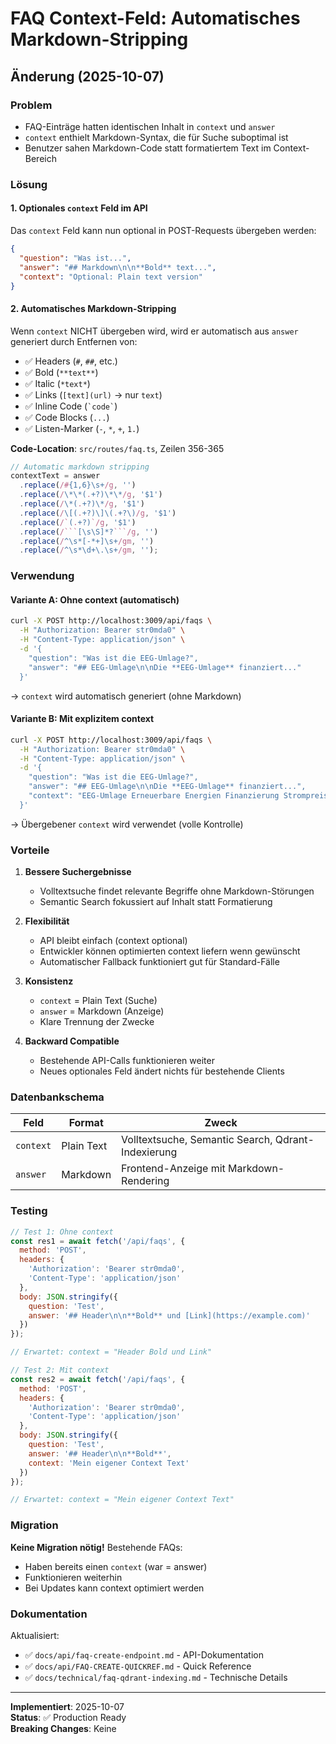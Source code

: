 # FAQ Context-Feld: Automatisches Markdown-Stripping

## Änderung (2025-10-07)

### Problem
- FAQ-Einträge hatten identischen Inhalt in `context` und `answer`
- `context` enthielt Markdown-Syntax, die für Suche suboptimal ist
- Benutzer sahen Markdown-Code statt formatiertem Text im Context-Bereich

### Lösung

#### 1. Optionales `context` Feld im API
Das `context` Feld kann nun optional in POST-Requests übergeben werden:

```json
{
  "question": "Was ist...",
  "answer": "## Markdown\n\n**Bold** text...",
  "context": "Optional: Plain text version"
}
```

#### 2. Automatisches Markdown-Stripping
Wenn `context` NICHT übergeben wird, wird er automatisch aus `answer` generiert durch Entfernen von:

- ✅ Headers (`#`, `##`, etc.)
- ✅ Bold (`**text**`)
- ✅ Italic (`*text*`)
- ✅ Links (`[text](url)` → nur `text`)
- ✅ Inline Code (`` `code` ``)
- ✅ Code Blocks (``` ... ```)
- ✅ Listen-Marker (`-`, `*`, `+`, `1.`)

**Code-Location**: `src/routes/faq.ts`, Zeilen 356-365

```typescript
// Automatic markdown stripping
contextText = answer
  .replace(/#{1,6}\s+/g, '')
  .replace(/\*\*(.+?)\*\*/g, '$1')
  .replace(/\*(.+?)\*/g, '$1')
  .replace(/\[(.+?)\]\(.+?\)/g, '$1')
  .replace(/`(.+?)`/g, '$1')
  .replace(/```[\s\S]*?```/g, '')
  .replace(/^\s*[-*+]\s+/gm, '')
  .replace(/^\s*\d+\.\s+/gm, '');
```

### Verwendung

#### Variante A: Ohne context (automatisch)
```bash
curl -X POST http://localhost:3009/api/faqs \
  -H "Authorization: Bearer str0mda0" \
  -H "Content-Type: application/json" \
  -d '{
    "question": "Was ist die EEG-Umlage?",
    "answer": "## EEG-Umlage\n\nDie **EEG-Umlage** finanziert..."
  }'
```

→ `context` wird automatisch generiert (ohne Markdown)

#### Variante B: Mit explizitem context
```bash
curl -X POST http://localhost:3009/api/faqs \
  -H "Authorization: Bearer str0mda0" \
  -H "Content-Type: application/json" \
  -d '{
    "question": "Was ist die EEG-Umlage?",
    "answer": "## EEG-Umlage\n\nDie **EEG-Umlage** finanziert...",
    "context": "EEG-Umlage Erneuerbare Energien Finanzierung Strompreis"
  }'
```

→ Übergebener `context` wird verwendet (volle Kontrolle)

### Vorteile

1. **Bessere Suchergebnisse**
   - Volltextsuche findet relevante Begriffe ohne Markdown-Störungen
   - Semantic Search fokussiert auf Inhalt statt Formatierung

2. **Flexibilität**
   - API bleibt einfach (context optional)
   - Entwickler können optimierten context liefern wenn gewünscht
   - Automatischer Fallback funktioniert gut für Standard-Fälle

3. **Konsistenz**
   - `context` = Plain Text (Suche)
   - `answer` = Markdown (Anzeige)
   - Klare Trennung der Zwecke

4. **Backward Compatible**
   - Bestehende API-Calls funktionieren weiter
   - Neues optionales Feld ändert nichts für bestehende Clients

### Datenbankschema

| Feld | Format | Zweck |
|------|--------|-------|
| `context` | Plain Text | Volltextsuche, Semantic Search, Qdrant-Indexierung |
| `answer` | Markdown | Frontend-Anzeige mit Markdown-Rendering |

### Testing

```javascript
// Test 1: Ohne context
const res1 = await fetch('/api/faqs', {
  method: 'POST',
  headers: {
    'Authorization': 'Bearer str0mda0',
    'Content-Type': 'application/json'
  },
  body: JSON.stringify({
    question: 'Test',
    answer: '## Header\n\n**Bold** und [Link](https://example.com)'
  })
});

// Erwartet: context = "Header Bold und Link"

// Test 2: Mit context
const res2 = await fetch('/api/faqs', {
  method: 'POST',
  headers: {
    'Authorization': 'Bearer str0mda0',
    'Content-Type': 'application/json'
  },
  body: JSON.stringify({
    question: 'Test',
    answer: '## Header\n\n**Bold**',
    context: 'Mein eigener Context Text'
  })
});

// Erwartet: context = "Mein eigener Context Text"
```

### Migration

**Keine Migration nötig!** Bestehende FAQs:
- Haben bereits einen `context` (war = answer)
- Funktionieren weiterhin
- Bei Updates kann context optimiert werden

### Dokumentation

Aktualisiert:
- ✅ `docs/api/faq-create-endpoint.md` - API-Dokumentation
- ✅ `docs/api/FAQ-CREATE-QUICKREF.md` - Quick Reference
- ✅ `docs/technical/faq-qdrant-indexing.md` - Technische Details

---

**Implementiert**: 2025-10-07  
**Status**: ✅ Production Ready  
**Breaking Changes**: Keine

